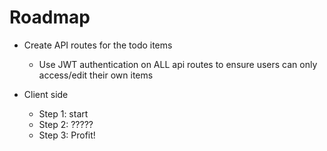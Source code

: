 # Roadmap

-   Create API routes for the todo items

    -   Use JWT authentication on ALL api routes to ensure users can only access/edit their own items

-   Client side
    -   Step 1: start
    -   Step 2: ?????
    -   Step 3: Profit!

